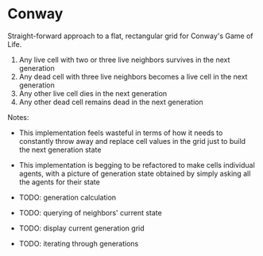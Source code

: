 # Conway

Straight-forward approach to a flat, rectangular grid for Conway's Game of Life.

1. Any live cell with two or three live neighbors survives in the next generation
2. Any dead cell with three live neighbors becomes a live cell in the next generation
3. Any other live cell dies in the next generation
4. Any other dead cell remains dead in the next generation

Notes:
 - This implementation feels wasteful in terms of how it needs to constantly throw away
   and replace cell values in the grid just to build the next generation state
 - This implementation is begging to be refactored to make cells individual agents, with a
   picture of generation state obtained by simply asking all the agents for their state

- TODO: generation calculation
- TODO: querying of neighbors' current state
- TODO: display current generation grid
- TODO: iterating through generations
